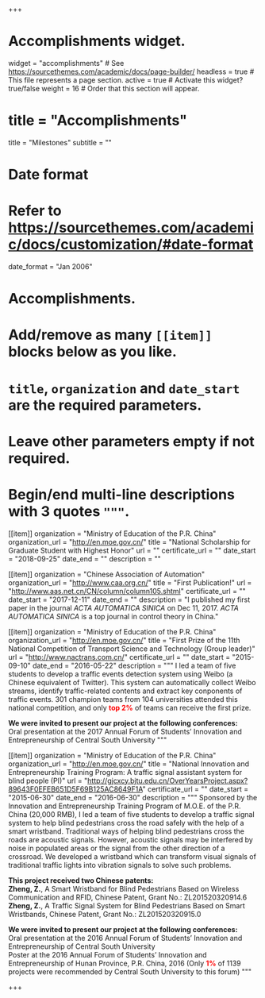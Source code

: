 +++
# Accomplishments widget.
widget = "accomplishments"  # See https://sourcethemes.com/academic/docs/page-builder/
headless = true  # This file represents a page section.
active = true  # Activate this widget? true/false
weight = 16  # Order that this section will appear.

# title = "Accomplish&shy;ments"
title = "Milestones"
subtitle = ""

# Date format
#   Refer to https://sourcethemes.com/academic/docs/customization/#date-format
date_format = "Jan 2006"

# Accomplishments.
#   Add/remove as many `[[item]]` blocks below as you like.
#   `title`, `organization` and `date_start` are the required parameters.
#   Leave other parameters empty if not required.
#   Begin/end multi-line descriptions with 3 quotes `"""`.

[[item]]
  organization = "Ministry of Education of the P.R. China"
  organization_url = "http://en.moe.gov.cn/"
  title = "National Scholarship for Graduate Student with Highest Honor"
  url = ""
  certificate_url = ""
  date_start = "2018-09-25"
  date_end = ""
  description = ""

[[item]]
  organization = "Chinese Association of Automation"
  organization_url = "http://www.caa.org.cn/"
  title = "First Publication!"
  url = "http://www.aas.net.cn/CN/column/column105.shtml"
  certificate_url = ""
  date_start = "2017-12-11"
  date_end = ""
  description = "I published my first paper in the journal *ACTA AUTOMATICA SINICA* on Dec 11, 2017. *ACTA AUTOMATICA SINICA* is a top journal in control theory in China."

[[item]]
  organization = "Ministry of Education of the P.R. China"
  organization_url = "http://en.moe.gov.cn/"
  title = "First Prize of the 11th National Competition of Transport Science and Technology (Group leader)"
  url = "http://www.nactrans.com.cn/"
  certificate_url = ""
  date_start = "2015-09-10"
  date_end = "2016-05-22"
  description = """
  I led a team of five students to develop a traffic events detection system using Weibo (a Chinese equivalent of Twitter). This system can automatically collect Weibo streams, identify traffic-related contents and extract key conponents of traffic events. 301 champion teams from 104 universities attended this national competition, and only <span style="color:red">**top 2%**</span> of teams can receive the first prize. 

  **We were invited to present our project at the following conferences:**  <br/>
  Oral presentation at the 2017 Annual Forum of Students’ Innovation and Entrepreneurship of Central South University
  """


[[item]]
  organization = "Ministry of Education of the P.R. China"
  organization_url = "http://en.moe.gov.cn/"
  title = "National Innovation and Entrepreneurship Training Program: A traffic signal assistant system for blind people (PI)"
  url = "http://gjcxcy.bjtu.edu.cn/OverYearsProject.aspx?89643F0EFEB651D5F69B125AC8649F1A"
  certificate_url = ""
  date_start = "2015-06-30"
  date_end = "2016-06-30"
  description = """
  Sponsored by the Innovation and Entrepreneurship Training Program of M.O.E. of the P.R. China (20,000 RMB), I led a team of five students to develop a traffic signal system to help blind pedestrians cross the road safely with the help of a smart wristband. Traditional ways of helping blind pedestrians cross the roads are acoustic signals. However, acoustic signals may be interfered by noise in populated areas or the signal from the other direction of a crossroad. We developed a wristband which can transform visual signals of traditional traffic lights into vibration signals to solve such problems.

  **This project received two Chinese patents:**  <br/>
  **Zheng, Z.**, A Smart Wristband for Blind Pedestrians Based on Wireless Communication and RFID, Chinese Patent, Grant No.: ZL201520320914.6  <br/>
  **Zheng, Z.**, A Traffic Signal System for Blind Pedestrians Based on Smart Wristbands, Chinese Patent, Grant No.: ZL201520320915.0

  **We were invited to present our project at the following conferences:**  <br/>
  Oral presentation at the 2016 Annual Forum of Students’ Innovation and Entrepreneurship of Central South University  <br/>
  Poster at the 2016 Annual Forum of Students’ Innovation and Entrepreneurship of Hunan Province, P.R. China, 2016 (Only <span style="color:red">**1%**</span> of 1139 projects were recommended by Central South University to this forum)
  """

+++

